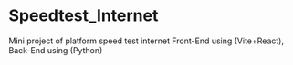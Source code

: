 # Speedtest_Internet
Mini project of platform speed test internet Front-End using (Vite+React), Back-End using (Python)
